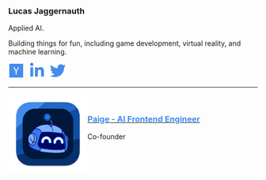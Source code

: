 ### <span>Lucas Jaggernauth</span>

Applied AI.

Building things for fun, including game development, virtual reality, and machine learning.

<div style="display: flex; gap: 0px; color: transparent; gap: 10px;">
  <a href="https://bookface.ycombinator.com/user/1500358" target="_blank" aria-label="Y Combinator" style="color: transparent;"><img src="assets/ycombinator.svg" alt="Y Combinator" height="32" width="32"></a>
  <a href="https://linkedin.com/in/lucasjagg" target="_blank" aria-label="LinkedIn" style="color: transparent;"><img src="assets/linkedin.svg" alt="LinkedIn" height="32" width="32"></a>
  <a href="https://twitter.com/lukejagg" target="_blank" aria-label="Twitter" style="color: transparent;"><img src="assets/twitter.svg" alt="Twitter" height="32" width="32"></a>
</div>

---

<a href="https://paige.sh"><img align="left" src="assets/paige-app.png" alt="Paige - AI Frontend Engineer" width="160"></a>
​ <!-- NO WIDTH SPACE (<span style="color: #438CEE;">[lukeja.gg](https://lukeja.gg)</span>) -->
### [<span style="color: #438CEE;"><b>Paige</b> - AI Frontend Engineer</span>](https://paige.sh)
<p>Co-founder</p>
